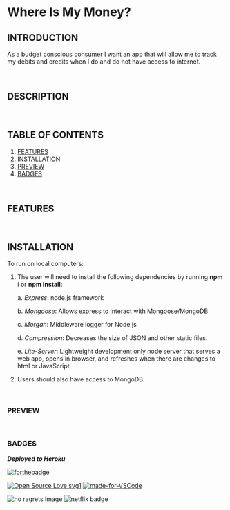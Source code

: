 # Where Is My Money?
## INTRODUCTION

As a budget conscious consumer I want an app that will allow me to track my debits and credits when I do and do not have access to internet.

<br>

## DESCRIPTION



<br>

## TABLE OF CONTENTS


1. [FEATURES](#features)
2. [INSTALLATION](#installation)
3. [PREVIEW](#preview)
4. [BADGES](#badges)

<br>

## FEATURES




<br>

## INSTALLATION

To run on local computers:

1. The user will need to install the following dependencies by running **npm** i or **npm install**:

    a. *Express*: node.js framework

    b. *Mongoose*: Allows express to interact with Mongoose/MongoDB

    c. *Morgan*: Middleware logger for Node.js

    d. *Compression*: Decreases the size of JSON and other static files.

    e. *Lite-Server*: Lightweight development only node server that serves a web app, opens in browser, and refreshes when there are changes to html or JavaScript.

2. Users should also have access to MongoDB.

<br>

### PREVIEW



<br>

### BADGES


***Deployed to Heroku***

[![forthebadge](https://forthebadge.com/images/badges/check-it-out.svg)](https://safe-ridge-63980.herokuapp.com/)


[![Open Source Love svg1](https://badges.frapsoft.com/os/v1/open-source.svg?v=103)](https://github.com/lturner19/Where_is_my_money)
[![made-for-VSCode](https://img.shields.io/badge/Made%20for-VSCode-1f425f.svg)](https://code.visualstudio.com/)

![no ragrets image](https://img.shields.io/badge/Made%20with%20-No%20Ragrets-red)
![netflix badge](https://img.shields.io/badge/Powered%20By%3A-Netflix-lightgrey)